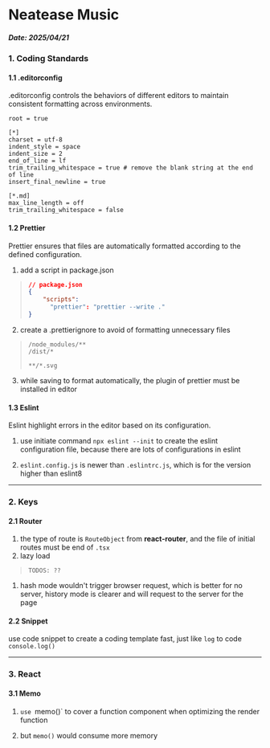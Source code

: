 # Neatease Music

##### Date: 2025/04/21

### 1. Coding Standards

#### 1.1 .editorconfig

.editorconfig controls the behaviors of different editors to maintain consistent formatting across environments.

```.editorconfig
root = true

[*]
charset = utf-8
indent_style = space
indent_size = 2
end_of_line = lf
trim_trailing_whitespace = true # remove the blank string at the end of line
insert_final_newline = true

[*.md]
max_line_length = off
trim_trailing_whitespace = false
```

#### 1.2 Prettier

Prettier ensures that files are automatically formatted according to the defined configuration.

1. add a script in package.json

> ```json
> // package.json
> {
>     "scripts":
> 		"prettier": "prettier --write ."
> }
> ```

2. create a .prettierignore to avoid of formatting unnecessary files

> ```.prettierignore
> /node_modules/**
> /dist/*
>
> **/*.svg
> ```

3. while saving to format automatically, the plugin of prettier must be installed in editor

#### 1.3 Eslint

Eslint highlight errors in the editor based on its configuration.

1. use initiate command `npx eslint --init` to create the eslint configuration file, because there are lots of configurations in eslint

2. `eslint.config.js` is newer than `.eslintrc.js`, which is for the version higher than eslint8

---

### 2. Keys

#### 2.1 Router

1. the type of route is `RouteObject` from **react-router**, and the file of initial routes must be end of `.tsx`
2. lazy load

> ```tsx
> TODOS: ??
> ```
>
> 

1. hash mode wouldn't trigger browser request, which is better for no server, history mode is clearer and will request to the server for the page

#### 2.2 Snippet

use code snippet to create a coding template fast, just like `log` to code `console.log()`

---

### 3. React

#### 3.1 Memo

1. `use `memo()` to cover a function component when optimizing the render function

2. but `memo()` would consume more memory
